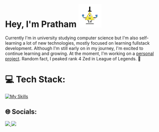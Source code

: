 # Hey, I'm Pratham ![](https://github.com/Pratv77/Pratv77/blob/main/bill.gif)
Currently I'm in university studying computer science but I'm also self-learning a lot of new technologies, mostly focused on learning fullstack development. Although I'm still early on in my journey, I'm excited to continue learning and growing. At the moment, I'm working on a [personal project](https://github.com/Pratv77/KeshStats). Random fact, I peaked rank 4 Zed in League of Legends. 🚀


# 💻 Tech Stack:
[![My Skills](https://skillicons.dev/icons?i=html,css,js,react,arduino,discord,firebase,git,netlify,py,solidity,vscode&perline=4)](https://skillicons.dev)

## 🌐 Socials:
<a href="https://www.linkedin.com/in/pratv7/">
    <img height="50" src="https://cdn2.iconfinder.com/data/icons/social-icon-3/512/social_style_3_in-306.png"/>
</a>

<a href="https://twitter.com/Pratv8">
    <img height="50" src="https://cdn2.iconfinder.com/data/icons/social-media-2285/512/1_Twitter3_colored_svg-512.png"/>
</a>

